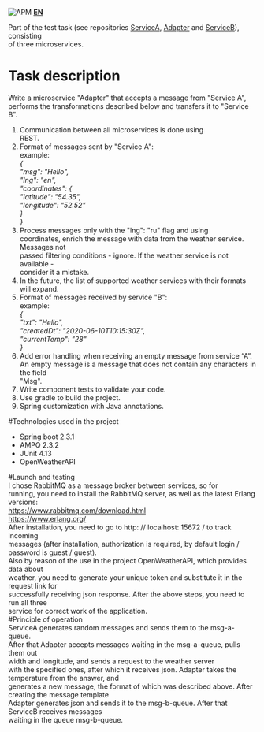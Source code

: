 ![APM](https://img.shields.io/apm/l/vim-mode)  **[EN](README_EN.md)**  

Part of the test task
(see repositories [ServiceA](https://github.com/M1keM1ke/serviceA.git), 
 [Adapter](https://github.com/M1keM1ke/Adapter.git) and
[ServiceB](https://github.com/M1keM1ke/ServiceB.git)), consisting  
of three microservices.  

# Task description  
Write a microservice "Adapter" that accepts a message from "Service A",  
performs the transformations described below and transfers it to "Service B".  
1. Communication between all microservices is done using  
REST.  
2. Format of messages sent by "Service A":  
example:  
_{  
"msg": "Hello",  
"lng": "en",  
"coordinates": {  
"latitude": "54.35",  
"longitude": "52.52"  
}  
}_  
3. Process messages only with the "lng": "ru" flag and using  
   coordinates, enrich the message with data from the weather service. Messages not  
   passed filtering conditions - ignore. If the weather service is not available -  
   consider it a mistake.  
4. In the future, the list of supported weather services with their formats will expand.  
5. Format of messages received by service "B":  
example:  
_{  
"txt": "Hello",  
"createdDt": "2020-06-10T10:15:30Z",  
"currentTemp": "28"  
}_  
6. Add error handling when receiving an empty message from service “A”.  
   An empty message is a message that does not contain any characters in the field  
   "Msg".    
7. Write component tests to validate your code.  
8. Use gradle to build the project.  
9. Spring customization with Java annotations. 

#Technologies used in the project  
* Spring boot 2.3.1  
* AMPQ 2.3.2  
* JUnit 4.13  
* OpenWeatherAPI  

#Launch and testing  
I chose RabbitMQ as a message broker between services, so for  
running, you need to install the RabbitMQ server, as well as the latest Erlang versions:  
https://www.rabbitmq.com/download.html  
https://www.erlang.org/  
After installation, you need to go to http: // localhost: 15672 / to track incoming  
messages (after installation, authorization is required, by default login / password is guest / guest).  
Also by reason of the use in the project OpenWeatherAPI, which provides data about  
weather, you need to generate your unique token and substitute it in the request link for  
successfully receiving json response. After the above steps, you need to run all three  
service for correct work of the application.  
#Principle of operation  
ServiceA generates random messages and sends them to the msg-a-queue.  
After that Adapter accepts messages waiting in the msg-a-queue, pulls them out  
width and longitude, and sends a request to the weather server  
with the specified ones, after which it receives json. Adapter takes the temperature from the answer, and  
generates a new message, the format of which was described above. After creating the message template  
Adapter generates json and sends it to the msg-b-queue. After that ServiceB receives messages  
waiting in the queue msg-b-queue.  